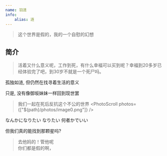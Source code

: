 ```yaml
---
name: 羽涟
info:
    alias: 涟
---
```


> 这个世界是假的，我的一个自慰的幻想

## 简介

> 活着又什么意义呢，工作到死，有什么幸福可以买到呢？幸福到20多岁已经体验完了吧，到30岁不就是一个死尸吗。

孤独如涟, 但仍然在找寻着生活的意义

只是, 没有像御坂妹妹一样回到现世罢

> 我们一起在死后反抗这个不公的世界
> <PhotoScroll photos={["${path}/photos/image0.png"]} />

なんかになりたい なりたい 何者かでいい

但我们真的能找到那颗星吗?

> 去他妈的！管他呢  
> 你们都是假的啊，
